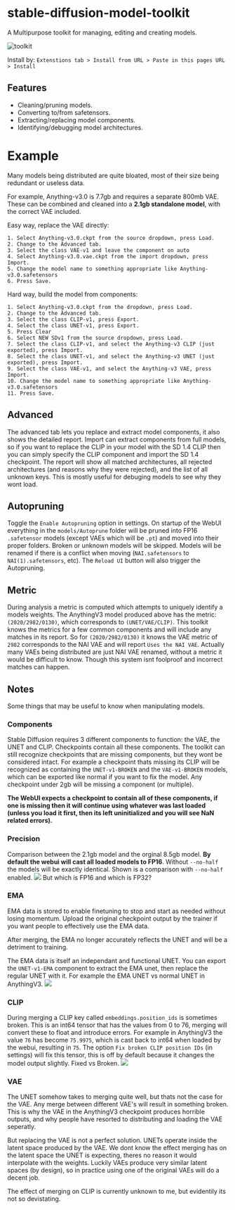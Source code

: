 # stable-diffusion-model-toolkit

A Multipurpose toolkit for managing, editing and creating models. 

![toolkit](https://github.com/arenasys/stable-diffusion-webui-model-toolkit/assets/79061310/0c4c5aea-1ac7-45eb-8c6e-94a8f8f0a181)


Install by: `Extenstions tab > Install from URL > Paste in this pages URL > Install`

## Features
- Cleaning/pruning models.
- Converting to/from safetensors.
- Extracting/replacing model components.
- Identifying/debugging model architectures.

# Example
Many models being distributed are quite bloated, most of their size being redundant or useless data.

For example, Anything-v3.0 is 7.7gb and requires a separate 800mb VAE. These can be combined and cleaned into a **2.1gb standalone model**, with the correct VAE included.

Easy way, replace the VAE directly:
```
1. Select Anything-v3.0.ckpt from the source dropdown, press Load.
2. Change to the Advanced tab.
3. Select the class VAE-v1 and leave the component on auto
4. Select Anything-v3.0.vae.ckpt from the import dropdown, press Import.
5. Change the model name to something appropriate like Anything-v3.0.safetensors
6. Press Save.
```

Hard way, build the model from components:
```
1. Select Anything-v3.0.ckpt from the dropdown, press Load.
2. Change to the Advanced tab.
3. Select the class CLIP-v1, press Export.
4. Select the class UNET-v1, press Export.
5. Press Clear
6. Select NEW SDv1 from the source dropdown, press Load.
7. Select the class CLIP-v1, and select the Anything-v3 CLIP (just exported), press Import.
8. Select the class UNET-v1, and select the Anything-v3 UNET (just exported), press Import.
9. Select the class VAE-v1, and select the Anything-v3 VAE, press Import.
10. Change the model name to something appropriate like Anything-v3.0.safetensors
11. Press Save.
```

## Advanced
The advanced tab lets you replace and extract model components, it also shows the detailed report. Import can extract components from full models, so if you want to replace the CLIP in your model with the SD 1.4 CLIP then you can simply specify the CLIP component and import the SD 1.4 checkpoint. The report will show all matched architectures, all rejected architectures (and reasons why they were rejected), and the list of all unknown keys. This is mostly useful for debuging models to see why they wont load.

## Autopruning
Toggle the `Enable Autopruning` option in settings. On startup of the WebUI everything in the `models/Autoprune` folder will be pruned into FP16 `.safetensor` models (except VAEs which will be `.pt`) and moved into their proper folders. Broken or unknown models will be skipped. Models will be renamed if there is a conflict when moving (`NAI.safetensors` to `NAI(1).safetensors`, etc). The `Reload UI` button will also trigger the Autopruning.

## Metric
During analysis a metric is computed which attempts to uniquely identify a models weights. The AnythingV3 model produced above has the metric: `(2020/2982/0130)`, which corresponds to `(UNET/VAE/CLIP)`. This toolkit knows the metrics for a few common components and will include any matches in its report. So for `(2020/2982/0130)` it knows the VAE metric of `2982` corresponds to the NAI VAE and will report `Uses the NAI VAE`. Actually many VAEs being distributed are just NAI VAE renamed, without a metric it would be difficult to know. Though this system isnt foolproof and incorrect matches can happen.

## Notes
Some things that may be useful to know when manipulating models.

### Components
Stable Diffusion requires 3 different components to function: the VAE, the UNET and CLIP. Checkpoints contain all these components. The toolkit can still recognize checkpoints that are missing components, but they wont be considered intact. For example a checkpoint thats missing its CLIP will be recognized as containing the `UNET-v1-BROKEN` and the `VAE-v1-BROKEN` models, which can be exported like normal if you want to fix the model. Any checkpoint under 2gb will be missing a component (or multiple).

**The WebUI expects a checkpoint to contain all of these components, if one is missing then it will continue using whatever was last loaded (unless you load it first, then its left uninitialized and you will see NaN related errors).**

### Precision
Comparison between the 2.1gb model and the orginal 8.5gb model.
**By default the webui will cast all loaded models to FP16**. Without `--no-half` the models will be exactly identical.
Shown is a comparison with `--no-half` enabled.
![](https://cdn.discordapp.com/attachments/973151736946622467/1060445743707603035/comparison.png)
But which is FP16 and which is FP32?

### EMA
EMA data is stored to enable finetuning to stop and start as needed without losing momentum. Upload the original checkpoint output by the trainer if you want people to effectively use the EMA data.

After merging, the EMA no longer accurately reflects the UNET and will be a detriment to training.

The EMA data is itself an independant and functional UNET. You can export the `UNET-v1-EMA` component to extract the EMA unet, then replace the regular UNET with it. For example the EMA UNET vs normal UNET in AnythingV3.
![](https://cdn.discordapp.com/attachments/973151736946622467/1060767681692827718/ema.png)

### CLIP
During merging a CLIP key called `embeddings.position_ids` is sometimes broken. This is an int64 tensor that has the values from 0 to 76, merging will convert these to float and introduce errors. For example in AnythingV3 the value `76` has become `75.9975`, which is cast back to int64 when loaded by the webui, resulting in `75`. The option `Fix broken CLIP position IDs` (in settings) will fix this tensor, this is off by default because it changes the model output slightly. Fixed vs Broken.
![](https://cdn.discordapp.com/attachments/973151736946622467/1060777823624765470/clip_fix.png)

### VAE
The UNET somehow takes to merging quite well, but thats not the case for the VAE. Any merge between different VAE's will result in something broken.
This is why the VAE in the AnythingV3 checkpoint produces horrible outputs, and why people have resorted to distributing and loading the VAE seperatly. 

But replacing the VAE is not a perfect solution. UNETs operate inside the latent space produced by the VAE. We dont know the effect merging has on the latent space the UNET is expecting, theres no reason it would interpolate with the weights. Luckily VAEs produce very similar latent spaces (by design), so in practice using one of the original VAEs will do a decent job.

The effect of merging on CLIP is currently unknown to me, but evidentily its not so devistating.
